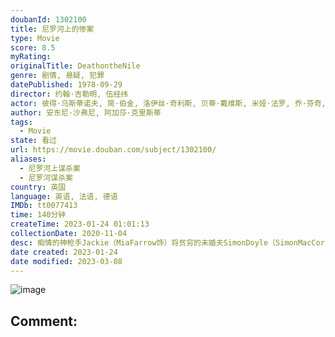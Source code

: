 ```yaml
---
doubanId: 1302100
title: 尼罗河上的惨案
type: Movie
score: 8.5
myRating: 
originalTitle: DeathontheNile
genre: 剧情, 悬疑, 犯罪
datePublished: 1978-09-29
director: 约翰·吉勒明, 伍经纬
actor: 彼得·乌斯蒂诺夫, 简·伯金, 洛伊丝·奇利斯, 贝蒂·戴维斯, 米娅·法罗, 乔·芬奇, 奥丽维娅·赫西, ·乔哈尔, 乔治·肯尼迪, 安吉拉·兰斯伯瑞, 西蒙·麦考金戴尔, 大卫·尼文, 玛吉·史密斯, 杰克·瓦尔登, 哈里·安德鲁斯, 童自荣, 邱岳峰, 毕克, 西莉亚·伊姆里, 李梓, 乔榛, 赵慎之, 萨姆·沃纳梅克, 芭芭拉·希克斯, 萨伊德·杰弗瑞, undefined
author: 安东尼·沙弗尼, 阿加莎·克里斯蒂
tags:
  - Movie
state: 看过
url: https://movie.douban.com/subject/1302100/
aliases:
  - 尼罗河上谋杀案
  - 尼罗河谋杀案
country: 英国
language: 英语, 法语, 德语
IMDb: tt0077413
time: 140分钟
createTime: 2023-01-24 01:01:13
collectionDate: 2020-11-04
desc: 痴情的神枪手Jackie（MiaFarrow饰）将贫穷的未婚夫SimonDoyle（SimonMacCorkindale饰）介绍到朋友LinnetRidgeway（LoisChil...
date created: 2023-01-24
date modified: 2023-03-08
---
```


![image](p2366278130.jpg)

Comment:
---
